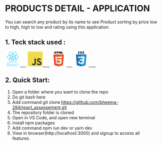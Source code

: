 # PRODUCTS DETAIL - APPLICATION
You can search any product by its name to see Product sorting by price low to high, high to low and rating using this application.


## 1. Teck stack used :

 <a href="https://reactjs.org/" target="_blank"> <img src="https://raw.githubusercontent.com/devicons/devicon/master/icons/react/react-original-wordmark.svg" alt="react" width="50" height="50"/>&nbsp;&nbsp;&nbsp;&nbsp;&nbsp;</a>
    <a href="https://developer.mozilla.org/en-US/docs/Web/JavaScript" target="_blank"> <img src="https://raw.githubusercontent.com/devicons/devicon/master/icons/javascript/javascript-original.svg" alt="javascript" width="50" height="50"/> &nbsp;&nbsp;&nbsp;&nbsp;&nbsp;</a> 
   <a href="https://www.w3.org/html/" target="_blank"> <img src="https://raw.githubusercontent.com/devicons/devicon/master/icons/html5/html5-original-wordmark.svg" alt="html5" width="50" height="50"/>&nbsp;&nbsp;&nbsp;&nbsp;&nbsp;</a>
  <a href="https://www.w3schools.com/css/" target="_blank"> <img src="https://raw.githubusercontent.com/devicons/devicon/master/icons/css3/css3-original-wordmark.svg" alt="css3" width="50" height="50"/> &nbsp;&nbsp;&nbsp;&nbsp;&nbsp;</a>    


## 2. Quick Start:

1. Open a folder where you want to clone the repo
2. Do git bash here
3. Add command git clone https://github.com/bheema-284/react_assessement.git
4. The repository folder is cloned
5. Open in VS Code, and open new terminal
6. install npm packages
7. Add command npm run dev or yarn dev
8. View in browser(http://localhost:3000) and signup to access all features.

